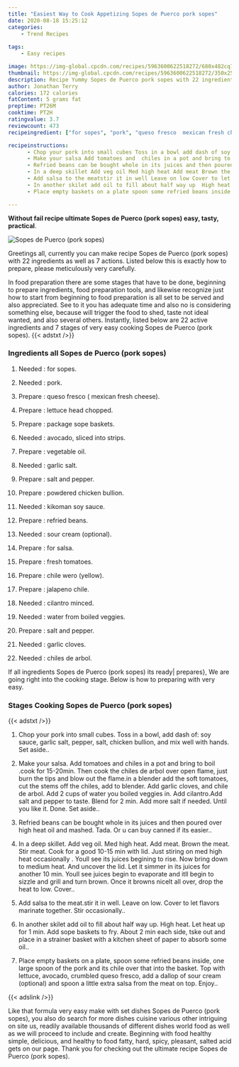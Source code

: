 ```yaml
---
title: "Easiest Way to Cook Appetizing Sopes de Puerco pork sopes"
date: 2020-08-18 15:25:12
categories:
    - Trend Recipes
    
tags:
    - Easy recipes

image: https://img-global.cpcdn.com/recipes/5963600622518272/680x482cq70/sopes-de-puerco-pork-sopes-recipe-main-photo.jpg
thumbnail: https://img-global.cpcdn.com/recipes/5963600622518272/350x250cq70/sopes-de-puerco-pork-sopes-recipe-main-photo.jpg
description: Recipe Yummy Sopes de Puerco pork sopes with 22 ingredients and 7 stages of easy cooking.
author: Jonathan Terry
calories: 172 calories
fatContent: 5 grams fat
preptime: PT26M
cooktime: PT2H
ratingvalue: 3.7
reviewcount: 473
recipeingredient: ["for sopes", "pork", "queso fresco  mexican fresh cheese", "lettuce head chopped", "package sope baskets", "avocado sliced into strips", "vegetable oil", "garlic salt", "salt and pepper", "powdered chicken bullion", "kikoman soy sauce", "refried beans", "sour cream optional", "for salsa", "fresh tomatoes", "chile wero yellow", "jalapeno chile", "cilantro minced", "water from boiled veggies", "salt and pepper", "garlic cloves", "chiles de arbol"]

recipeinstructions: 
      - Chop your pork into small cubes Toss in a bowl add dash of soy sauce garlic salt pepper salt chicken bullion and mix well with hands Set aside 
      - Make your salsa Add tomatoes and  chiles in a pot and bring to boil cook for 1520min Then cook the chiles de arbol over open flame just burn the tips and blow out the flamein a blender add the soft tomatoes cut the stems off the chiles add to blender Add garlic cloves and chile de arbol Add 2 cups of water you boiled veggies in Add cilantroAdd salt and pepper to taste Blend for 2 min Add more salt if needed Until you like it Done Set aside 
      - Refried beans can be bought whole in its juices and then poured over high heat oil and mashed Tada Or u can buy canned if its easier 
      - In a deep skillet Add veg oil Med high heat Add meat Brown the meat Stir meat Cook for a good 1015 min with lid Just stiring on med high heat occasionally  Youll see its juices begining to rise Now  bring down to medium heat And uncover the lid Let it simmer in its juices for another 10 min Youll see juices begin to evaporate and itll begin to sizzle and grill and turn brown  Once it browns nicelt all over drop the heat to low Cover 
      - Add salsa to the meatstir it in well Leave on low Cover to let flavors marinate together Stir occasionally 
      - In another skilet add oil to fill about half way up  High heat Let heat up for 1 min Add sope baskets to fry About 2 min each side tske out and place in a strainer basket with a kitchen sheet of paper to absorb some oil 
      - Place empty baskets on a plate spoon some refried beans inside one large spoon of the pork and its chile over that into the basket Top with lettuce avocado crumbled queso fresco add a dallop of sour cream optional and spoon a little extra salsa from the meat on top Enjoy

---
```




**Without fail recipe ultimate Sopes de Puerco (pork sopes) easy, tasty, practical**. 


![Sopes de Puerco (pork sopes)](https://img-global.cpcdn.com/recipes/5963600622518272/680x482cq70/sopes-de-puerco-pork-sopes-recipe-main-photo.jpg "Sopes de Puerco (pork sopes)")




Greetings all, currently you can make recipe Sopes de Puerco (pork sopes) with 22 ingredients as well as 7 actions. Listed below this is exactly how to prepare, please meticulously very carefully.

In food preparation there are some stages that have to be done, beginning to prepare ingredients, food preparation tools, and likewise recognize just how to start from beginning to food preparation is all set to be served and also appreciated. See to it you has adequate time and also no is considering something else, because will trigger the food to shed, taste not ideal wanted, and also several others. Instantly, listed below are 22 active ingredients and 7 stages of very easy cooking Sopes de Puerco (pork sopes).
{{< adstxt />}}

### Ingredients all Sopes de Puerco (pork sopes)


1. Needed  : for sopes.

1. Needed  : pork.

1. Prepare  : queso fresco ( mexican fresh cheese).

1. Prepare  : lettuce head chopped.

1. Prepare  : package sope baskets.

1. Needed  : avocado, sliced into strips.

1. Prepare  : vegetable oil.

1. Needed  : garlic salt.

1. Prepare  : salt and pepper.

1. Prepare  : powdered chicken bullion.

1. Needed  : kikoman soy sauce.

1. Prepare  : refried beans.

1. Needed  : sour cream (optional).

1. Prepare  : for salsa.

1. Prepare  : fresh tomatoes.

1. Prepare  : chile wero (yellow).

1. Prepare  : jalapeno chile.

1. Needed  : cilantro minced.

1. Needed  : water from boiled veggies.

1. Prepare  : salt and pepper.

1. Needed  : garlic cloves.

1. Needed  : chiles de arbol.



If all ingredients Sopes de Puerco (pork sopes) its ready| prepares}, We are going right into the cooking stage. Below is how to preparing with very easy.

### Stages Cooking Sopes de Puerco (pork sopes)

{{< adstxt />}}


1. Chop your pork into small cubes. Toss in a bowl, add dash of: soy sauce, garlic salt, pepper, salt, chicken bullion, and mix well with hands. Set aside..



1. Make your salsa. Add tomatoes and  chiles in a pot and bring to boil .cook for 15-20min. Then cook the chiles de arbol over open flame, just burn the tips and blow out the flame.in a blender add the soft tomatoes, cut the stems off the chiles, add to blender. Add garlic cloves, and chile de arbol. Add 2 cups of water you boiled veggies in. Add cilantro.Add salt and pepper to taste. Blend for 2 min. Add more salt if needed. Until you like it. Done. Set aside..



1. Refried beans can be bought whole in its juices and then poured over high heat oil and mashed. Tada. Or u can buy canned if its easier..



1. In a deep skillet. Add veg oil. Med high heat. Add meat. Brown the meat. Stir meat. Cook for a good 10-15 min with lid. Just stiring on med high heat occasionally . Youll see its juices begining to rise. Now  bring down to medium heat. And uncover the lid. Let it simmer in its juices for another 10 min. Youll see juices begin to evaporate and itll begin to sizzle and grill and turn brown.  Once it browns nicelt all over, drop the heat to low. Cover..



1. Add salsa to the meat.stir it in well. Leave on low. Cover to let flavors marinate together. Stir occasionally..



1. In another skilet add oil to fill about half way up.  High heat. Let heat up for 1 min. Add sope baskets to fry. About 2 min each side, tske out and place in a strainer basket with a kitchen sheet of paper to absorb some oil..



1. Place empty baskets on a plate, spoon some refried beans inside, one large spoon of the pork and its chile over that into the basket. Top with lettuce, avocado, crumbled queso fresco, add a dallop of sour cream (optional) and spoon a little extra salsa from the meat on top. Enjoy..





{{< adslink />}}

Like that formula very easy make with set dishes Sopes de Puerco (pork sopes), you also do search for more dishes cuisine various other intriguing on site us, readily available thousands of different dishes world food as well as we will proceed to include and create. Beginning with food healthy simple, delicious, and healthy to food fatty, hard, spicy, pleasant, salted acid gets on our page. Thank you for checking out the ultimate recipe Sopes de Puerco (pork sopes).
